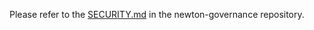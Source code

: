 Please refer to the [SECURITY.md](https://github.com/newton-physics/newton-governance/blob/main/SECURITY.md) in the newton-governance repository.
